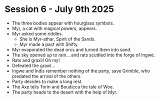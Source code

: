 # Session 6 - July 9th 2025

- The three bodies appear with hourglass symbols.
- Myr, a cat with magical powers, appears.
- Myr asked some riddles.  
  - She is Myr-athar, Spirit of the Sands.  
  - Myr made a pact with Shifty.  
- Myr evaporated the dead orcs and turned them into sand.
- The sky opened up to rain... and rats scuttled into the forge of Ingwë.
- Rats and graxil! Oh my!
- Defeated the graxil...
- Ingwe and Indis remember nothing of the party, save Grimble, who predated the arrival of the others.
- Party decides to make a long rest.
- The Axe tells Torin and Boudicca the tale of Woe.
- The party heads to the desert with the help of Myr.
